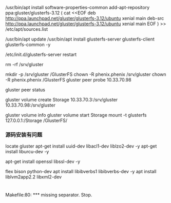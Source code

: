  /usr/bin/apt install software-properties-common
 add-apt-repository ppa:gluster/glusterfs-3.12
(
cat <<EOF
deb http://ppa.launchpad.net/gluster/glusterfs-3.12/ubuntu xenial main 
deb-src http://ppa.launchpad.net/gluster/glusterfs-3.12/ubuntu xenial main 
EOF
) >>  /etc/apt/sources.list

/usr/bin/apt update
/usr/bin/apt install glusterfs-server glusterfs-client glusterfs-common  -y

/etc/init.d/glusterfs-server restart



rm -rf  /srv/gluster

mkdir -p /srv/gluster  /GlusterFS
chown -R phenix.phenix /srv/gluster
chown -R phenix.phenix /GlusterFS
gluster peer probe 10.33.70.98

 gluster peer status

 gluster volume create Storage 10.33.70.3:/srv/gluster 10.33.70.98:/srv/gluster

 gluster volume info
 gluster volume start    Storage
 mount -t glusterfs 127.0.0.1:/Storage /GlusterFS/





### 源码安装有问题

 locate gluster
 apt-get install uuid-dev libacl1-dev liblzo2-dev  -y
 apt-get install  liburcu-dev  -y

apt-get install openssl libssl-dev  -y

 flex
 bison
 python-dev
 apt install libibverbs1 libibverbs-dev  -y
 apt install liblvm2app2.2  libxml2-dev 
 #
 Makefile:80: *** missing separator.  Stop.